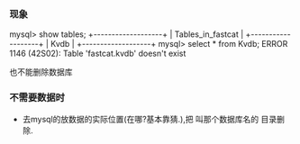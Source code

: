 ### 现象
mysql> show tables;
+-------------------+
| Tables_in_fastcat |
+-------------------+
| Kvdb              |
+-------------------+
mysql> select * from Kvdb;
ERROR 1146 (42S02): Table 'fastcat.kvdb' doesn't exist

也不能删除数据库

### 不需要数据时
* 去mysql的放数据的实际位置(在哪?基本靠猜.),把 叫那个数据库名的 目录删除.
